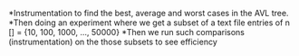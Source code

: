 *Instrumentation to find the best, average and worst cases in the AVL tree. 
*Then doing an experiment where we get a subset of a text file entries of n [] = {10, 100, 1000, ..., 50000}
*Then we run such comparisons (instrumentation) on the those subsets to see efficiency
